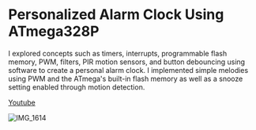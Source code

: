 # Personalized Alarm Clock Using ATmega328P 

I explored concepts such as timers, interrupts, programmable flash memory, PWM, filters, PIR motion sensors, and button debouncing using software to create a personal alarm clock. I implemented simple melodies using PWM and the ATmega's built-in flash memory as well as a snooze setting enabled through motion detection.

[Youtube](https://www.youtube.com/watch?v=kTxh9s--ILE "Alarm Clock")

![IMG_1614](https://user-images.githubusercontent.com/55927496/83223139-06edbd00-a12f-11ea-8f2f-2e63406e326d.jpg)
